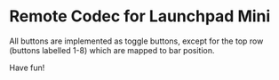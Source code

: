 Remote Codec for Launchpad Mini
======================================

All buttons are implemented as toggle buttons, except for the top row (buttons labelled 1-8) which are mapped to bar position.

Have fun!
  
